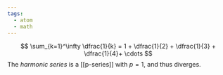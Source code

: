 ```yaml
---
tags:
  - atom
  - math
---
```

$$ \sum_{k=1}^\infty \dfrac{1}{k} = 1 + \dfrac{1}{2} + \dfrac{1}{3} + \dfrac{1}{4}+ \cdots $$
The *harmonic series* is a [[p-series]] with $p=1$, and thus diverges.